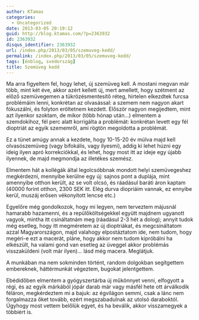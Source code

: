 ```yaml
---
author: KTamas
categories:
  - Uncategorized
date: 2013-03-05 20:19:12
guid: http://blog.ktamas.com/?p=2363932
id: 2363932
disqus_identifier: 2363932
url: /index.php/2013/03/05/szemuveg-kedd/
permalink: /index.php/2013/03/05/szemuveg-kedd/
tags: [énblog, svédország]
title: Szemüveg kedd
---
```


Ma arra figyeltem fel, hogy lehet, új szemüveg kell. A mostani megvan már több, mint két éve, akkor azért kellett új, mert amellett, hogy szétment az előző szemüvegemen a tükrözésmentesítő réteg, hirtelen elkezdtek furcsa problémáim lenni, konkrétan az olvasással: a szemem nem nagyon akart fókuszálni, és folyton eröltetnem kezdett. Először nagyon megijedtem, mint azt ilyenkor szoktam, de mikor (több hónap után&#8230;) elmentem a szemdokihoz, fél perc alatt korrigálta a problémát: konkrétan levett egy fél dioptriát az egyik szememről, ami rögtön megoldotta a problémát.

Ez a tünet amúgy annak a kezdete, hogy 10-15-20 év múlva majd kell olvasószemüveg (vagy bifokális, vagy ilyesmi), addig ki lehet húzni egy ideig ilyen apró korrekciókkal, és lehet, hogy most itt az ideje egy újabb ilyennek, de majd megmondja az illetékes szemész. 

Elmentem hát a kollégák által legolcsóbbnak mondott helyi szemüvegeshez megkérdezni, mennyibe kerülne egy új: sajnos pont a duplája, mint amennyibe otthon került, az se volt olcsó, és ráadásul baráti áron kaptam (40000 forint otthon, 2300 SEK itt. Elég durva diopriáim vannak, ez ennyibe kerül, muszáj erősen vékonyított lencse etc.)

Egyelőre még gondolkozok, hogy mi legyen, nem terveztem májusnál hamarabb hazamenni, és a repülőköltségekkel együtt majdnem ugyanott vagyok, mintha itt csináltatnám meg (ráadásul 2-3 hét a dolog); annyit tudok még esetleg, hogy itt megméretem az új dioptriákat, és megcsináltatom azzal Magyarországon, majd valahogy elpostáztatom ide, nem tudom, hogy megéri-e ezt a macerát, pláne, hogy akkor nem tudom kipróbálni ha elkészült, ha valami gond van esetleg az üveggel akkor problémás visszaküldeni (volt már ilyen)&#8230; lásd még macera. Meglátjuk.

A munkában ma nem sokminden történt, random dolgokban segítgettem embereknek, háttérmunkát végeztem, bugokat jelentgettem. 

Ebédidőben elmentem a gyógyszertárba új műkönnyet venni, elfogyott a régi, és az egyik márkából jópár darab már vagy másfél hete ott árválkodik féláron, megkérdeztem mi a bajuk: az égvilágon semmi, csak a lánc nem forgalmazza őket tovább, ezért megszabadulnak az utolsó daraboktól. Úgyhogy most vettem belőlük egyet, és ha beválik, akkor visszamegyek a többiért is.
